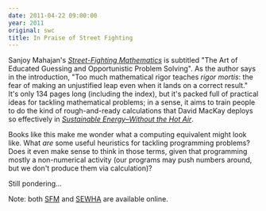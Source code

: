 ```yaml
---
date: 2011-04-22 09:00:00
year: 2011
original: swc
title: In Praise of Street Fighting
---
```

<p>Sanjoy Mahajan's <a href="http://www.amazon.com/Street-Fighting-Mathematics-Educated-Guessing-Opportunistic/dp/026251429X"><em>Street-Fighting Mathematics</em></a> is subtitled "The Art of Educated Guessing and Opportunistic Problem Solving".  As the author says in the introduction, "Too much mathematical rigor teaches <em>rigor mortis</em>: the fear of making an unjustified leap even when it lands on a correct result." It's only 134 pages long (including the index), but it's packed full of practical ideas for tackling mathematical problems; in a sense, it aims to train people to do the kind of rough-and-ready calculations that David MacKay deploys so effectively in <a href="http://www.amazon.com/Sustainable-Energy-Without-Hot-Air/dp/0954452933"><em>Sustainable Energy–Without the Hot Air</em></a>.</p>
<p>Books like this make me wonder what a computing equivalent might look like. What <em>are</em> some useful heuristics for tackling programming problems? Does it even make sense to think in those terms, given that programming mostly a non-numerical activity (our programs may push numbers around, but we don't produce them via calculation)?</p>
<p>Still pondering…</p>
<p>Note: both <a href="http://mitpress.mit.edu/books/full_pdfs/Street-Fighting_Mathematics.pdf">SFM</a> and <a href="http://www.withouthotair.com/">SEWHA</a> are available online.</p>
